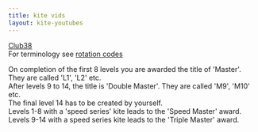 ```yaml
---
title: kite vids 
layout: kite-youtubes
---
```


[Club38](https://revkites.com/club-38/)  
For terminology see [rotation codes](/pages/kites/rotation-codes.html)

On completion of the first 8 levels you are awarded the title of 'Master'. They are called 'L1', 'L2' etc.  
After levels 9 to 14, the title is 'Double Master'. They are called 'M9', 'M10' etc.  
The final level 14 has to be created by yourself.  
Levels 1-8 with a 'speed series' kite leads to the 'Speed Master' award.  
Levels 9-14 with a speed series kite leads to the 'Triple Master' award.
